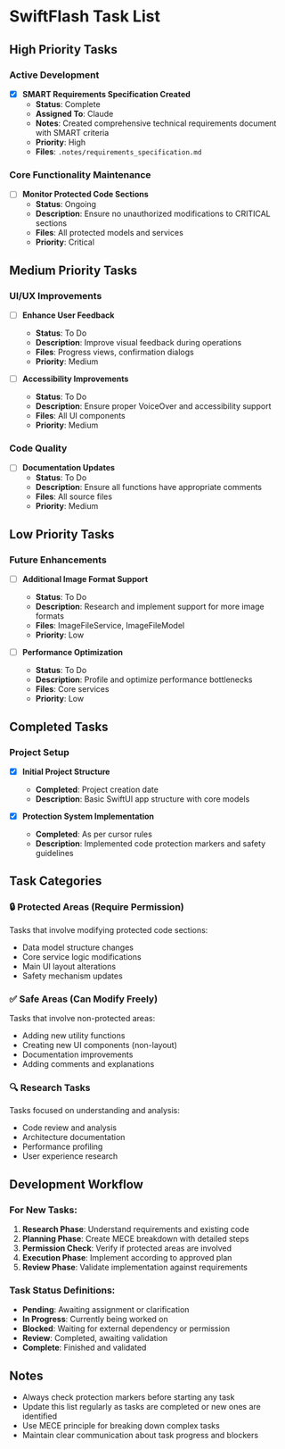 # SwiftFlash Task List

## High Priority Tasks

### Active Development
- [x] **SMART Requirements Specification Created** 
  - **Status**: Complete
  - **Assigned To**: Claude
  - **Notes**: Created comprehensive technical requirements document with SMART criteria
  - **Priority**: High
  - **Files**: `.notes/requirements_specification.md`

### Core Functionality Maintenance
- [ ] **Monitor Protected Code Sections**
  - **Status**: Ongoing
  - **Description**: Ensure no unauthorized modifications to CRITICAL sections
  - **Files**: All protected models and services
  - **Priority**: Critical

## Medium Priority Tasks

### UI/UX Improvements
- [ ] **Enhance User Feedback**
  - **Status**: To Do
  - **Description**: Improve visual feedback during operations
  - **Files**: Progress views, confirmation dialogs
  - **Priority**: Medium

- [ ] **Accessibility Improvements**
  - **Status**: To Do
  - **Description**: Ensure proper VoiceOver and accessibility support
  - **Files**: All UI components
  - **Priority**: Medium

### Code Quality
- [ ] **Documentation Updates**
  - **Status**: To Do
  - **Description**: Ensure all functions have appropriate comments
  - **Files**: All source files
  - **Priority**: Medium

## Low Priority Tasks

### Future Enhancements
- [ ] **Additional Image Format Support**
  - **Status**: To Do
  - **Description**: Research and implement support for more image formats
  - **Files**: ImageFileService, ImageFileModel
  - **Priority**: Low

- [ ] **Performance Optimization**
  - **Status**: To Do
  - **Description**: Profile and optimize performance bottlenecks
  - **Files**: Core services
  - **Priority**: Low

## Completed Tasks

### Project Setup
- [x] **Initial Project Structure**
  - **Completed**: Project creation date
  - **Description**: Basic SwiftUI app structure with core models
  
- [x] **Protection System Implementation**
  - **Completed**: As per cursor rules
  - **Description**: Implemented code protection markers and safety guidelines

## Task Categories

### 🔒 Protected Areas (Require Permission)
Tasks that involve modifying protected code sections:
- Data model structure changes
- Core service logic modifications  
- Main UI layout alterations
- Safety mechanism updates

### ✅ Safe Areas (Can Modify Freely)
Tasks that involve non-protected areas:
- Adding new utility functions
- Creating new UI components (non-layout)
- Documentation improvements
- Adding comments and explanations

### 🔍 Research Tasks
Tasks focused on understanding and analysis:
- Code review and analysis
- Architecture documentation
- Performance profiling
- User experience research

## Development Workflow

### For New Tasks:
1. **Research Phase**: Understand requirements and existing code
2. **Planning Phase**: Create MECE breakdown with detailed steps
3. **Permission Check**: Verify if protected areas are involved
4. **Execution Phase**: Implement according to approved plan
5. **Review Phase**: Validate implementation against requirements

### Task Status Definitions:
- **Pending**: Awaiting assignment or clarification
- **In Progress**: Currently being worked on
- **Blocked**: Waiting for external dependency or permission
- **Review**: Completed, awaiting validation
- **Complete**: Finished and validated

## Notes
- Always check protection markers before starting any task
- Update this list regularly as tasks are completed or new ones are identified
- Use MECE principle for breaking down complex tasks
- Maintain clear communication about task progress and blockers
